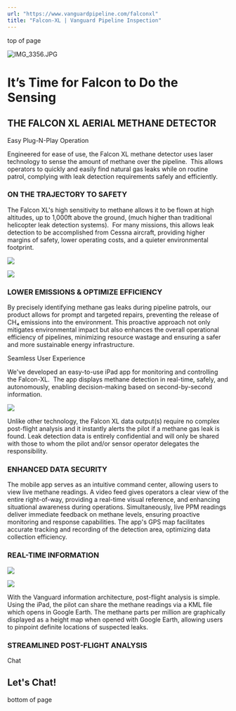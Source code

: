 ```yaml
---
url: "https://www.vanguardpipeline.com/falconxl"
title: "Falcon-XL | Vanguard Pipeline Inspection"
---
```


top of page

![IMG_3356.JPG](https://static.wixstatic.com/media/c2eaa3_84f444a30fb44a76b778b89913365e17~mv2.jpg/v1/fill/w_1919,h_11,al_c,q_80,usm_0.66_1.00_0.01,enc_avif,quality_auto/c2eaa3_84f444a30fb44a76b778b89913365e17~mv2.jpg)

# It’s Time for Falcon to Do the Sensing

## THE FALCON XL AERIAL METHANE DETECTOR

Easy Plug-N-Play Operation

Engineered for ease of use, the Falcon XL methane detector uses laser technology to sense the amount of methane over the pipeline.  This allows operators to quickly and easily find natural gas leaks while on routine patrol, complying with leak detection requirements safely and efficiently.

### ON THE TRAJECTORY TO SAFETY

The Falcon XL's high sensitivity to methane allows it to be flown at high altitudes, up to 1,000ft above the ground, (much higher than traditional helicopter leak detection systems).  For many missions, this allows leak detection to be accomplished from Cessna aircraft, providing higher margins of safety, lower operating costs, and a quieter environmental footprint.

![](https://static.wixstatic.com/media/c2eaa3_998e0b4c09f4495693ef2a3e4cbf32e4~mv2.jpg/v1/fill/w_1,h_11,al_c,q_80,usm_0.66_1.00_0.01,enc_avif,quality_auto/IMG_5921.jpg)

![](https://static.wixstatic.com/media/c2eaa3_596f48f5e51543359d9c2d620c152506~mv2.png/v1/crop/x_0,y_143,w_952,h_549/fill/w_1,h_11,fp_0.50_0.50,q_85,usm_0.66_1.00_0.01,enc_avif,quality_auto/Lighter_Version_(less_weight)_v7_2023-May-16_11-37-33PM-000_CustomizedView2419036347_png_a.png)

### LOWER EMISSIONS & OPTIMIZE EFFICIENCY

By precisely identifying methane gas leaks during pipeline patrols, our product allows for prompt and targeted repairs, preventing the release of CH₄ emissions into the environment. This proactive approach not only mitigates environmental impact but also enhances the overall operational efficiency of pipelines, minimizing resource wastage and ensuring a safer and more sustainable energy infrastructure.

Seamless User Experience

We've developed an easy-to-use iPad app for monitoring and controlling the Falcon-XL.  The app displays methane detection in real-time, safely, and autonomously, enabling decision-making based on second-by-second information.

![](https://static.wixstatic.com/media/c2eaa3_fb113d47416c43228093dee2bd72eeae~mv2.jpeg/v1/fill/w_147,h_98,al_c,q_80,usm_0.66_1.00_0.01,blur_2,enc_avif,quality_auto/AdobeStock_598163928.jpeg)

Unlike other technology, the Falcon XL data output(s) require no complex post-flight analysis and it instantly alerts the pilot if a methane gas leak is found. Leak detection data is entirely confidential and will only be shared with those to whom the pilot and/or sensor operator delegates the responsibility.

### ENHANCED DATA SECURITY

The mobile app serves as an intuitive command center, allowing users to view live methane readings. A video feed gives operators a clear view of the entire right-of-way, providing a real-time visual reference, and enhancing situational awareness during operations. Simultaneously, live PPM readings deliver immediate feedback on methane levels, ensuring proactive monitoring and response capabilities. The app's GPS map facilitates accurate tracking and recording of the detection area, optimizing data collection efficiency.

### REAL-TIME INFORMATION

![](https://static.wixstatic.com/media/c2eaa3_4401a557a3164dc199bc4a4f15852421~mv2.jpg/v1/fill/w_147,h_110,al_c,q_80,usm_0.66_1.00_0.01,blur_2,enc_avif,quality_auto/IMG_1447.jpg)

![](https://static.wixstatic.com/media/c2eaa3_0a42a26f7cae49fb9f079ee941b6d4ad~mv2.png/v1/fill/w_49,h_29,al_c,q_85,usm_0.66_1.00_0.01,blur_2,enc_avif,quality_auto/google%20earth%20kml.png)

With the Vanguard information architecture, post-flight analysis is simple. Using the iPad, the pilot can share the methane readings via a KML file which opens in Google Earth. The methane parts per million are graphically displayed as a height map when opened with Google Earth, allowing users to pinpoint definite locations of suspected leaks.

### STREAMLINED POST-FLIGHT ANALYSIS

Chat

## Let's Chat!

bottom of page